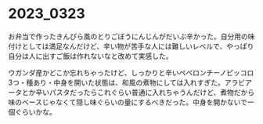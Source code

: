 # 2023_0323

お弁当で作ったきんぴら風のとりごぼうにんじんがだいぶ辛かった。自分用の味付けとしては満足なんだけど、辛い物が苦手な人には難しいレベルで、やっぱり自分は人に出すご飯は作れないなと改めて実感した。

ウガンダ産かどこか忘れちゃったけど、しっかりと辛いペペロンチーノピッコロ3つ・種あり・中身を開いた状態は、和風の煮物にしては入れすぎた。アラビアータとか辛いパスタだったらこれぐらい普通に入れちゃうんだけど、煮物だから味のベースじゃなくて隠し味ぐらいの量にするべきだった。中身を開かないで一個ぐらいかな。